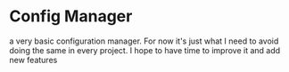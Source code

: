 # Config Manager
a very basic configuration manager.
For now it's just what I need to avoid doing the same in every project.
I hope to have time to improve it and add new features
